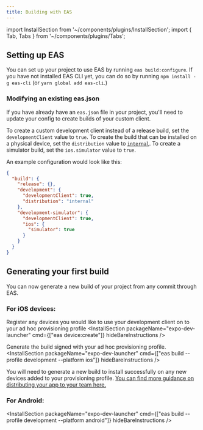 ```yaml
---
title: Building with EAS
---
```


import InstallSection from '~/components/plugins/InstallSection';
import { Tab, Tabs } from '~/components/plugins/Tabs';

## Setting up EAS

You can set up your project to use EAS by running `eas build:configure`.  If you have not installed EAS CLI yet, you can do so by running `npm install -g eas-cli` (or `yarn global add eas-cli`.)



### Modifying an existing eas.json

If you have already have an `eas.json` file in your project, you'll need to update your config to create builds of your custom client.

To create a custom development client instead of a release build, set the `developmentClient` value to `true`.
To create the build that can be installed on a physical device, set the `distribution` value to [`internal`](/build/internal-distribution.md).
To create a simulator build, set the `ios.simulator` value to `true`.

An example configuration would look like this:
```json
{
  "build": {
    "release": {},
    "development": {
      "developmentClient": true,
      "distribution": "internal"
    },
    "development-simulator": {
      "developmentClient": true,
      "ios": {
        "simulator": true
      }
    }
  }
}
```

## Generating your first build

You can now generate a new build of your project from any commit through EAS.

### For iOS devices:

Register any devices you would like to use your development client on to your ad hoc provisioning profile
<InstallSection packageName="expo-dev-launcher" cmd={["eas device:create"]} hideBareInstructions />

Generate the build signed with your ad hoc provisioning profile.
<InstallSection packageName="expo-dev-launcher" cmd={["eas build --profile development --platform ios"]} hideBareInstructions />

You will need to generate a new build to install successfully on any new devices added to your provisioning profile.  [You can find more guidance on distributing your app to your team here.](https://docs.expo.io/build/internal-distribution/)

### For Android:

<InstallSection packageName="expo-dev-launcher" cmd={["eas build --profile development --platform android"]} hideBareInstructions />
